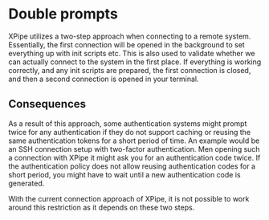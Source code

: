 # Double prompts

XPipe utilizes a two-step approach when connecting to a remote system. Essentially, the first connection will be opened in the background to set everything up with init scripts etc. This is also used to validate whether we can actually connect to the system in the first place. If everything is working correctly, and any init scripts are prepared, the first connection is closed, and then a second connection is opened in your terminal.

## Consequences

As a result of this approach, some authentication systems might prompt twice for any authentication if they do not support caching or reusing the same authentication tokens for a short period of time. An example would be an SSH connection setup with two-factor authentication. Men opening such a connection with XPipe it might ask you for an authentication code twice. If the authentication policy does not allow reusing authentication codes for a short period, you might have to wait until a new authentication code is generated.

With the current connection approach of XPipe, it is not possible to work around this restriction as it depends on these two steps. 